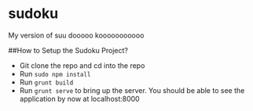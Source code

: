 sudoku
======

My version of suu dooooo kooooooooooo


##How to Setup the Sudoku Project?  

* Git clone the repo and cd into the repo
* Run ```sudo npm install```
* Run ```grunt build```
* Run ```grunt serve``` to bring up the server. You should be able to see the application by now at localhost:8000

